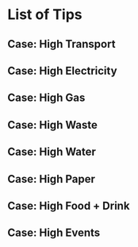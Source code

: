 # List of Tips
## Case: High Transport

## Case: High Electricity

## Case: High Gas

## Case: High Waste

## Case: High Water

## Case: High Paper

## Case: High Food + Drink

## Case: High Events
